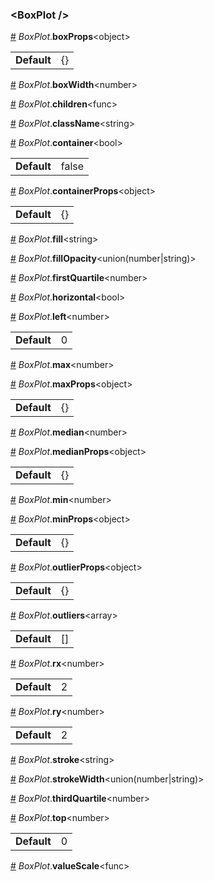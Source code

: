 ### &lt;BoxPlot /&gt;


<a name="BoxPlot__boxProps" href="#BoxPlot__boxProps">#</a> *BoxPlot*.**boxProps**&lt;object&gt;  <table><tr><td><strong>Default</strong></td><td>{}</td></td></table>

<a name="BoxPlot__boxWidth" href="#BoxPlot__boxWidth">#</a> *BoxPlot*.**boxWidth**&lt;number&gt;  

<a name="BoxPlot__children" href="#BoxPlot__children">#</a> *BoxPlot*.**children**&lt;func&gt;  

<a name="BoxPlot__className" href="#BoxPlot__className">#</a> *BoxPlot*.**className**&lt;string&gt;  

<a name="BoxPlot__container" href="#BoxPlot__container">#</a> *BoxPlot*.**container**&lt;bool&gt;  <table><tr><td><strong>Default</strong></td><td>false</td></td></table>

<a name="BoxPlot__containerProps" href="#BoxPlot__containerProps">#</a> *BoxPlot*.**containerProps**&lt;object&gt;  <table><tr><td><strong>Default</strong></td><td>{}</td></td></table>

<a name="BoxPlot__fill" href="#BoxPlot__fill">#</a> *BoxPlot*.**fill**&lt;string&gt;  

<a name="BoxPlot__fillOpacity" href="#BoxPlot__fillOpacity">#</a> *BoxPlot*.**fillOpacity**&lt;union(number|string)&gt;  

<a name="BoxPlot__firstQuartile" href="#BoxPlot__firstQuartile">#</a> *BoxPlot*.**firstQuartile**&lt;number&gt;  

<a name="BoxPlot__horizontal" href="#BoxPlot__horizontal">#</a> *BoxPlot*.**horizontal**&lt;bool&gt;  

<a name="BoxPlot__left" href="#BoxPlot__left">#</a> *BoxPlot*.**left**&lt;number&gt;  <table><tr><td><strong>Default</strong></td><td>0</td></td></table>

<a name="BoxPlot__max" href="#BoxPlot__max">#</a> *BoxPlot*.**max**&lt;number&gt;  

<a name="BoxPlot__maxProps" href="#BoxPlot__maxProps">#</a> *BoxPlot*.**maxProps**&lt;object&gt;  <table><tr><td><strong>Default</strong></td><td>{}</td></td></table>

<a name="BoxPlot__median" href="#BoxPlot__median">#</a> *BoxPlot*.**median**&lt;number&gt;  

<a name="BoxPlot__medianProps" href="#BoxPlot__medianProps">#</a> *BoxPlot*.**medianProps**&lt;object&gt;  <table><tr><td><strong>Default</strong></td><td>{}</td></td></table>

<a name="BoxPlot__min" href="#BoxPlot__min">#</a> *BoxPlot*.**min**&lt;number&gt;  

<a name="BoxPlot__minProps" href="#BoxPlot__minProps">#</a> *BoxPlot*.**minProps**&lt;object&gt;  <table><tr><td><strong>Default</strong></td><td>{}</td></td></table>

<a name="BoxPlot__outlierProps" href="#BoxPlot__outlierProps">#</a> *BoxPlot*.**outlierProps**&lt;object&gt;  <table><tr><td><strong>Default</strong></td><td>{}</td></td></table>

<a name="BoxPlot__outliers" href="#BoxPlot__outliers">#</a> *BoxPlot*.**outliers**&lt;array&gt;  <table><tr><td><strong>Default</strong></td><td>[]</td></td></table>

<a name="BoxPlot__rx" href="#BoxPlot__rx">#</a> *BoxPlot*.**rx**&lt;number&gt;  <table><tr><td><strong>Default</strong></td><td>2</td></td></table>

<a name="BoxPlot__ry" href="#BoxPlot__ry">#</a> *BoxPlot*.**ry**&lt;number&gt;  <table><tr><td><strong>Default</strong></td><td>2</td></td></table>

<a name="BoxPlot__stroke" href="#BoxPlot__stroke">#</a> *BoxPlot*.**stroke**&lt;string&gt;  

<a name="BoxPlot__strokeWidth" href="#BoxPlot__strokeWidth">#</a> *BoxPlot*.**strokeWidth**&lt;union(number|string)&gt;  

<a name="BoxPlot__thirdQuartile" href="#BoxPlot__thirdQuartile">#</a> *BoxPlot*.**thirdQuartile**&lt;number&gt;  

<a name="BoxPlot__top" href="#BoxPlot__top">#</a> *BoxPlot*.**top**&lt;number&gt;  <table><tr><td><strong>Default</strong></td><td>0</td></td></table>

<a name="BoxPlot__valueScale" href="#BoxPlot__valueScale">#</a> *BoxPlot*.**valueScale**&lt;func&gt;  
